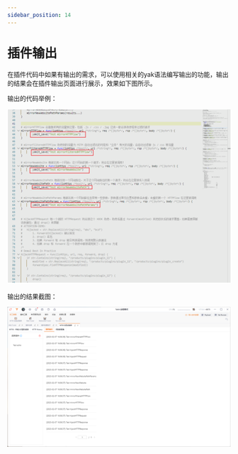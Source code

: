 ```yaml
---
sidebar_position: 14
---
```


# 插件输出

在插件代码中如果有输出的需求，可以使用相关的yak语法编写输出的功能，输出的结果会在插件输出页面进行展示，效果如下图所示。

输出的代码举例：

![](/img/products/yakit/mitm-47.png)

输出的结果截图：

![](/img/products/yakit/mitm-48.png)
